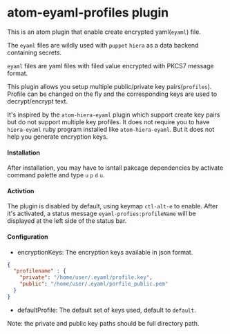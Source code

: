 atom-eyaml-profiles plugin
=======

This is an atom plugin that enable create encrypted yaml(`eyaml`) file.

The `eyaml` files are wildly used with `puppet` `hiera` as a data backend containing secrets.

`eyaml` files are yaml files with filed value encrypted with PKCS7 message format.

This plugin allows you setup multiple public/private key pairs(`profiles`). Profile can be changed on the fly and the corresponding keys are used to decrypt/encrypt text.

It's inspired by the `atom-hiera-eyaml` plugin which support create key pairs but do not support multiple key profiles. It does not require you to have `hiera-eyaml` ruby program installed like `atom-hiera-eyaml`. But it does not help you generate encryption keys.

#### Installation #####

After installation, you may have to isntall pakcage dependencies by activate command palette and type `u` `p` `d` `u`.

#### Activtion ####

The plugin is disabled by default, using keymap `ctl-alt-e` to enable. After it's activated, a status message `eyaml-profies:profileName` will be displayed at the left side of the status bar.

#### Configuration

* encryptionKeys:
The encryption keys available in json format.

```json
{
  "profilename" : {
    "private": "/home/user/.eyaml/profile.key",
    "public": "/home/user/.eyaml/porfile_public.pem"
  }
}
```

* defaultProfile:
The default set of keys used, default to `default`.

Note: the private and public key paths should be full directory path.
